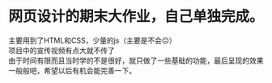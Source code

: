 # 网页设计的期末大作业，自己单独完成。

主要用到了HTML和CSS，少量的js（主要是不会😐） \
项目中的宣传视频有点大就不传了 \
由于时间有限而且当时学的不是很好，就只做了一些基础的功能，最后呈现的效果一般般吧，希望以后有机会能完善一下。
